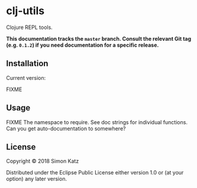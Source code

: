 # clj-utils

Clojure REPL tools.

**This documentation tracks the `master` branch. Consult
the relevant Git tag (e.g. `0.1.2`) if you need documentation for a
specific release.**


## Installation

Current version:

FIXME


## Usage

FIXME The namespace to require. See doc strings for individual functions. Can you get auto-documentation to somewhere?

## License

Copyright © 2018 Simon Katz

Distributed under the Eclipse Public License either version 1.0 or (at
your option) any later version.

